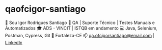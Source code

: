 # qaofcigor-santiago
👋 Sou Igor Rodrigues Santiago   🎯 QA | Suporte Técnico | Testes Manuais e Automatizados   🎓 ADS - VINCIT | ISTQB em andamento   💻 Java, Selenium, Postman, Cypress, Git   📍 Fortaleza-CE   📫 qa.ofcigorsantiago@email.com | [LinkedIn](https://linkedin.com/in/qaofcigor-santiago)
